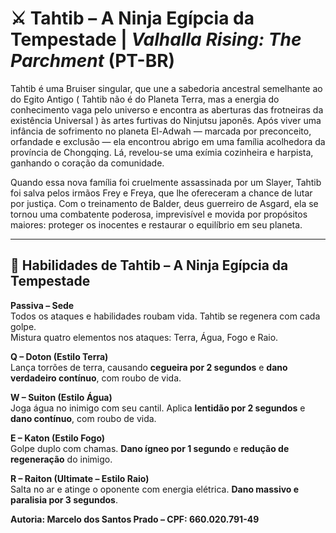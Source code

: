 # ⚔️ Tahtib – A Ninja Egípcia da Tempestade | *Valhalla Rising: The Parchment* (PT-BR)

Tahtib é uma Bruiser singular, que une a sabedoria ancestral semelhante ao do Egito Antigo ( Tahtib não é do Planeta Terra, mas a energia do conhecimento vaga pelo universo e encontra as aberturas das frotneiras da existência Universal ) às artes furtivas do Ninjutsu japonês. Após viver uma infância de sofrimento no planeta El-Adwah — marcada por preconceito, orfandade e exclusão — ela encontrou abrigo em uma família acolhedora da província de Chongqing. Lá, revelou-se uma exímia cozinheira e harpista, ganhando o coração da comunidade.

Quando essa nova família foi cruelmente assassinada por um Slayer, Tahtib foi salva pelos irmãos Frey e Freya, que lhe ofereceram a chance de lutar por justiça. Com o treinamento de Balder, deus guerreiro de Asgard, ela se tornou uma combatente poderosa, imprevisível e movida por propósitos maiores: proteger os inocentes e restaurar o equilíbrio em seu planeta.

---

## 🎯 Habilidades de Tahtib – A Ninja Egípcia da Tempestade

**Passiva – Sede**  
Todos os ataques e habilidades roubam vida. Tahtib se regenera com cada golpe.  
Mistura quatro elementos nos ataques: Terra, Água, Fogo e Raio.

**Q – Doton (Estilo Terra)**  
Lança torrões de terra, causando **cegueira por 2 segundos** e **dano verdadeiro contínuo**, com roubo de vida.

**W – Suiton (Estilo Água)**  
Joga água no inimigo com seu cantil. Aplica **lentidão por 2 segundos** e **dano contínuo**, com roubo de vida.

**E – Katon (Estilo Fogo)**  
Golpe duplo com chamas. **Dano ígneo por 1 segundo** e **redução de regeneração** do inimigo.

**R – Raiton (Ultimate – Estilo Raio)**  
Salta no ar e atinge o oponente com energia elétrica. **Dano massivo e paralisia por 3 segundos**.

**Autoria: Marcelo dos Santos Prado – CPF: 660.020.791-49**
